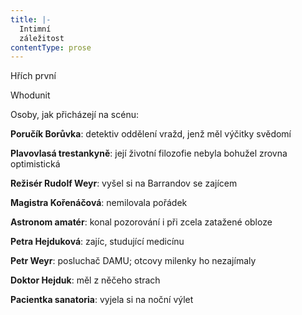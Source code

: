```yaml
---
title: |-
  Intimní
  záležitost
contentType: prose
---
```


Hřích první

Whodunit

Osoby, jak přicházejí na scénu:

**Poručík Borůvka**: detektiv oddělení vražd, jenž měl výčitky svědomí

**Plavovlasá trestankyně**: její životní filozofie nebyla bohužel zrovna optimistická

**Režisér Rudolf Weyr**: vyšel si na Barrandov se zajícem

**Magistra Kořenáčová**: nemilovala pořádek

**Astronom amatér**: konal pozorování i při zcela zatažené obloze

**Petra Hejduková**: zajíc, studující medicínu

**Petr Weyr**: posluchač DAMU; otcovy milenky ho nezajímaly

**Doktor Hejduk**: měl z něčeho strach

**Pacientka sanatoria**: vyjela si na noční výlet
